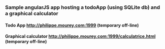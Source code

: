 ### Sample angularJS app hosting a todoApp (using SQLite db) and a graphical calculator

#### Todo App http://philippe.mourey.com:1999 (temporary off-line)
#### Graphical calculator http://philippe.mourey.com:1999/calculatrice.html (temporary off-line)
